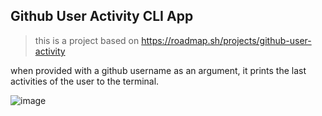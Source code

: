 ## Github User Activity CLI App

>this is a project based on https://roadmap.sh/projects/github-user-activity

when provided with a github username as an argument, it prints the last activities of the user to the terminal.

 ![image](https://github.com/user-attachments/assets/cdb91c82-db1b-4d85-8e04-531bb25dc223)

